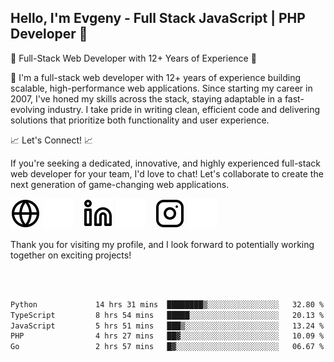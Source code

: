 ## Hello, I'm Evgeny - Full Stack JavaScript | PHP Developer 👋

🚀 Full-Stack Web Developer with 12+ Years of Experience 🚀

👋 I'm a full-stack web developer with 12+ years of experience building scalable, high-performance web applications. Since starting my career in 2007, I've honed my skills across the stack, staying adaptable in a fast-evolving industry. I take pride in writing clean, efficient code and delivering solutions that prioritize both functionality and user experience.

📈 Let's Connect! 📈

If you're seeking a dedicated, innovative, and highly experienced full-stack web developer for your team, I'd love to chat! Let's collaborate to create the next generation of game-changing web applications.

[![website](./img/globe-light.svg)](https://tradiry.com#gh-light-mode-only)
[![website](./img/globe-dark.svg)](https://tradiry.com#gh-dark-mode-only)
&nbsp;&nbsp;
[![website](./img/linkedin-light.svg)](https://www.linkedin.com/in/etulikov#gh-light-mode-only)
[![website](./img/linkedin-dark.svg)](https://www.linkedin.com/in/etulikov#gh-dark-mode-only)
&nbsp;&nbsp;
[![website](./img/instagram-light.svg)](https://www.instagram.com/evgenytulikov/#gh-light-mode-only)
[![website](./img/instagram-dark.svg)](https://www.instagram.com/evgenytulikov/#gh-dark-mode-only)

Thank you for visiting my profile, and I look forward to potentially working together on exciting projects!

<br />
<br />

<!--START_SECTION:waka-->

```txt
Python             14 hrs 31 mins  ████████▒░░░░░░░░░░░░░░░░   32.80 %
TypeScript         8 hrs 54 mins   █████░░░░░░░░░░░░░░░░░░░░   20.13 %
JavaScript         5 hrs 51 mins   ███▒░░░░░░░░░░░░░░░░░░░░░   13.24 %
PHP                4 hrs 27 mins   ██▓░░░░░░░░░░░░░░░░░░░░░░   10.09 %
Go                 2 hrs 57 mins   █▓░░░░░░░░░░░░░░░░░░░░░░░   06.67 %
```

<!--END_SECTION:waka-->

